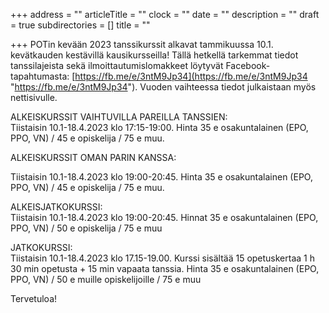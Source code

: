 +++
address = ""
articleTitle = ""
clock = ""
date = ""
description = ""
draft = true
subdirectories = []
title = ""

+++
POTin kevään 2023 tanssikurssit alkavat tammikuussa 10.1. kevätkauden kestävillä kausikursseilla! Tällä hetkellä tarkemmat tiedot tanssilajeista sekä ilmoittautumislomakkeet löytyvät Facebook-tapahtumasta: [https://fb.me/e/3ntM9Jp34](https://fb.me/e/3ntM9Jp34 "https://fb.me/e/3ntM9Jp34"). Vuoden vaihteessa tiedot julkaistaan myös nettisivulle.

ALKEISKURSSIT VAIHTUVILLA PAREILLA TANSSIEN:  
Tiistaisin 10.1-18.4.2023 klo 17:15-19:00. Hinta 35 e osakuntalainen (EPO, PPO, VN) / 45 e opiskelija / 75 e muu.

  
ALKEISKURSSIT OMAN PARIN KANSSA: 

Tiistaisin 10.1-18.4.2023 klo 19:00-20:45. Hinta 35 e osakuntalainen (EPO, PPO, VN) / 45 e opiskelija / 75 e muu.

ALKEISJATKOKURSSI:  
Tiistaisin 10.1-18.4.2023 klo 19:00-20:45. Hinnat 35 e osakuntalainen (EPO, PPO, VN) / 50 e opiskelija / 75 e muu

JATKOKURSSI:  
Tiistaisin 10.1-18.4.2023 klo 17.15-19.00. Kurssi sisältää 15 opetuskertaa 1 h 30 min opetusta + 15 min vapaata tanssia. Hinta 35 e osakuntalainen (EPO, PPO, VN) / 50 e muille opiskelijoille / 75 e muu

Tervetuloa!